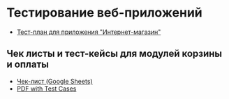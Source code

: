 # Тестирование веб-приложений
 - [Тест-план для приложения "Интернет-магазин"](https://docs.google.com/spreadsheets/d/1rwolg5iImPoq0TfO4V3j8AbhvMKPIx1QLhBO_xmc_tY/edit?gid=0#gid=0)
## Чек листы и тест-кейсы для модулей корзины и оплаты
 - [Чек-лист (Google Sheets)](https://docs.google.com/spreadsheets/d/1JxIBnH4JtZt4Z4-FlTrBILXtY6Y7lAmz8qhOz6KmKKA/edit?usp=sharing)
- [PDF with Test Cases](https://github.com/user-attachments/files/22574209/Test.Cases.pdf)
